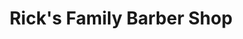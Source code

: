 ---
title: "Rick's Family Barber Shop"
url: /dimondale/ricks-family-barber-shop/
shop: hairdresser
---
